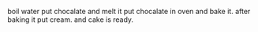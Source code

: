 boil water
put chocalate and melt it
put chocalate in oven and bake it. 
after baking it put cream.
and cake is ready.